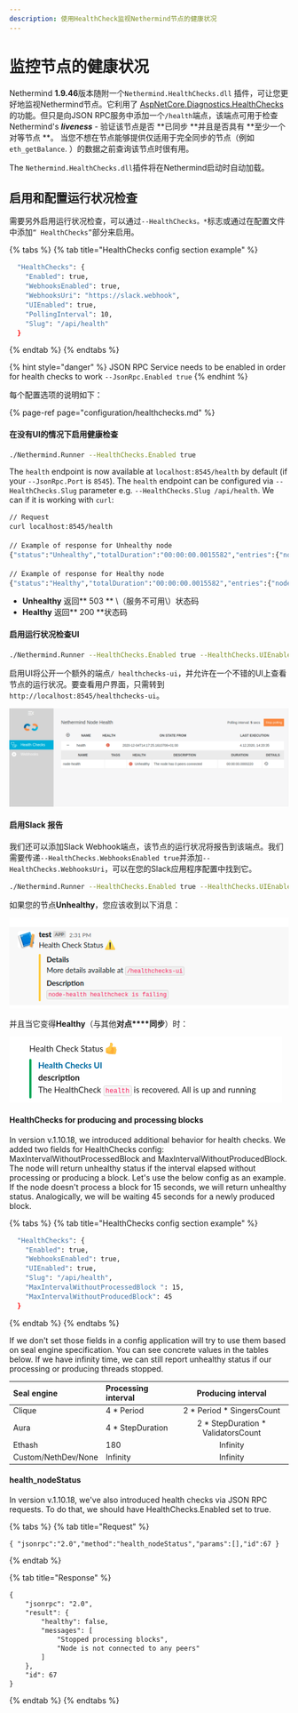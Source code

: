 ```yaml
---
description: 使用HealthCheck监视Nethermind节点的健康状况
---
```


# 监控节点的健康状况

Nethermind  **1.9.46**版本随附一个`Nethermind.HealthChecks.dll`  插件，可让您更好地监视Nethermind节点。它利用了 [AspNetCore.Diagnostics.HealthChecks](https://github.com/Xabaril/AspNetCore.Diagnostics.HealthChecks)的功能。但只是向JSON RPC服务中添加一个`/health`端点，该端点可用于检查 Nethermind's _**liveness** -_ 验证该节点是否 **已同步 **并且是否具有 **至少一个对等节点 **。 当您不想在节点能够提供仅适用于完全同步的节点（例如`eth_getBalance`. ）的数据之前查询该节点时很有用。

The `Nethermind.HealthChecks.dll`插件将在Nethermind启动时自动加载。

## 启用和配置运行状况检查

需要另外启用运行状况检查，可以通过`--HealthChecks。*`标志或通过在配置文件中添加`“ HealthChecks”`部分来启用。

{% tabs %}
{% tab title="HealthChecks config section example" %}
```bash
  "HealthChecks": {
    "Enabled": true,
    "WebhooksEnabled": true,
    "WebhooksUri": "https://slack.webhook",
    "UIEnabled": true,
    "PollingInterval": 10,
    "Slug": "/api/health"
  }
```
{% endtab %}
{% endtabs %}

{% hint style="danger" %}
JSON RPC Service needs to be enabled in order for health checks to work `--JsonRpc.Enabled true`
{% endhint %}

每个配置选项的说明如下：

{% page-ref page="configuration/healthchecks.md" %}

#### 在没有UI的情况下启用健康检查

```bash
./Nethermind.Runner --HealthChecks.Enabled true
```

The `health` endpoint is now available at `localhost:8545/health`  by default \(if your `--JsonRpc.Port` is `8545`\). The `health` endpoint can be configured via `--HealthChecks.Slug` parameter e.g. `--HealthChecks.Slug /api/health`. We can if it is working with `curl`:

```bash
// Request
curl localhost:8545/health

// Example of response for Unhealthy node
{"status":"Unhealthy","totalDuration":"00:00:00.0015582","entries":{"node-health":{"data":{},"description":"The node has 0 peers connected","duration":"00:00:00.0003881","status":"Unhealthy","tags":[]}}}

// Example of response for Healthy node
{"status":"Healthy","totalDuration":"00:00:00.0015582","entries":{"node-health":{"data":{},"description":"The node is now fully synced with a network, number of peers: 99","duration":"00:00:00.0003881","status":"Healthy","tags":[]}}}
```

* **Unhealthy** 返回** 503 ** \（服务不可用\）状态码
* **Healthy** 返回** 200 **状态码

#### 启用运行状况检查UI

```bash
./Nethermind.Runner --HealthChecks.Enabled true --HealthChecks.UIEnabled true
```

启用UI将公开一个额外的端点`/ healthchecks-ui`，并允许在一个不错的UI上查看节点的运行状况。要查看用户界面，只需转到`http://localhost:8545/healthchecks-ui`。

![Unhealthy status reported on UI page](../.gitbook/assets/image%20%2876%29.png)

#### 启用Slack 报告

我们还可以添加Slack Webhook端点，该节点的运行状况将报告到该端点。我们需要传递`--HealthChecks.WebhooksEnabled true`并添加`--HealthChecks.WebhooksUri`，可以在您的Slack应用程序配置中找到它。

```bash
./Nethermind.Runner --HealthChecks.Enabled true --HealthChecks.UIEnabled true --HealthChecks.WebhooksEnabled true --HealthChecks.WebhooksUri https://hooks.slack.com/
```

如果您的节点**Unhealthy**，您应该收到以下消息：

![Unhealty](../.gitbook/assets/image%20%28114%29.png)

并且当它变得**Healthy**（与其他**对点****同步**）时：

![Healthy](../.gitbook/assets/image%20%2846%29.png)

#### HealthChecks for producing and processing blocks

In version v.1.10.18, we introduced additional behavior for health checks. We added two fields for HealthChecks config: MaxIntervalWithoutProcessedBlock and MaxIntervalWithoutProducedBlock. The node will return unhealthy status if the interval elapsed without processing or producing a block. Let's use the below config as an example. If the node doesn't process a block for 15 seconds, we will return unhealthy status. Analogically, we will be waiting 45 seconds for a newly produced block.

{% tabs %}
{% tab title="HealthChecks config section example" %}
```bash
  "HealthChecks": {
    "Enabled": true,
    "WebhooksEnabled": true,
    "UIEnabled": true,
    "Slug": "/api/health",
    "MaxIntervalWithoutProcessedBlock ": 15,
    "MaxIntervalWithoutProducedBlock": 45
  }
```
{% endtab %}
{% endtabs %}

If we don't set those fields in a config application will try to use them based on seal engine specification. You can see concrete values in the tables below. If we have infinity time, we can still report unhealthy status if our processing or producing threads stopped.

| Seal engine | Processing interval | Producing interval |
| :--- | :--- | :---: |
| Clique | 4 \* Period | 2 \* Period \* SingersCount |
| Aura | 4 \* StepDuration | 2 \* StepDuration \* ValidatorsCount |
| Ethash | 180 | Infinity |
| Custom/NethDev/None | Infinity | Infinity |

#### health\_nodeStatus

In version v.1.10.18, we've also introduced health checks via JSON RPC requests. To do that, we should have HealthChecks.Enabled set to true.

{% tabs %}
{% tab title="Request" %}
```
{ "jsonrpc":"2.0","method":"health_nodeStatus","params":[],"id":67 }
```
{% endtab %}

{% tab title="Response" %}
```text
{
    "jsonrpc": "2.0",
    "result": {
        "healthy": false,
        "messages": [
            "Stopped processing blocks",
            "Node is not connected to any peers"
        ]
    },
    "id": 67
}
```
{% endtab %}
{% endtabs %}

